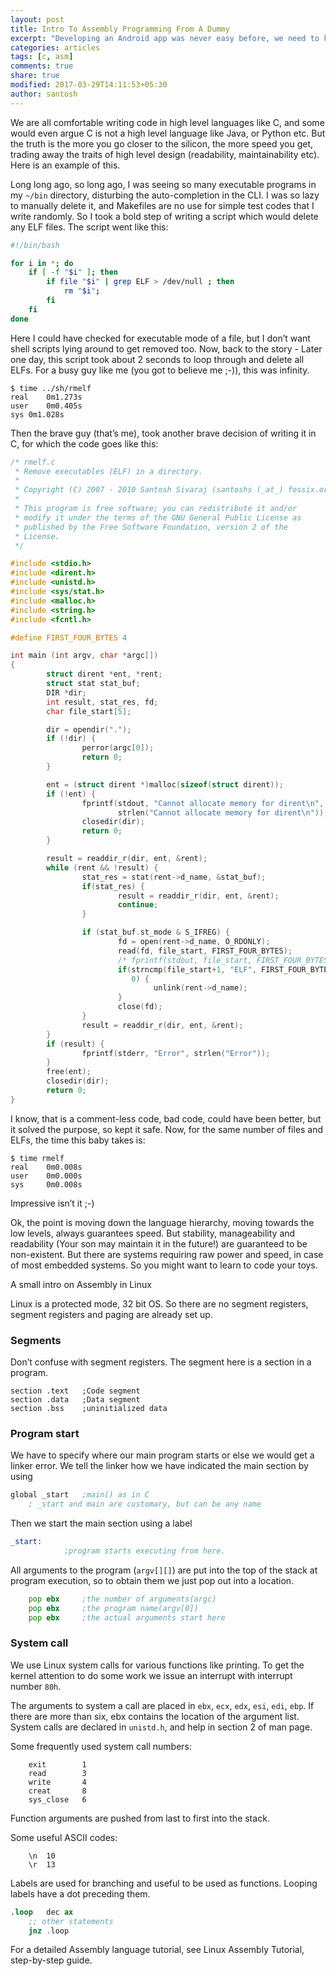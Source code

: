 ```yaml
---
layout: post
title: Intro To Assembly Programming From A Dummy
excerpt: "Developing an Android app was never easy before, we need to know Java, after the introduction of ASE, we need to know Python, now, its child's play, just putting the pieces of a puzzle together."
categories: articles
tags: [c, asm]
comments: true
share: true
modified: 2017-03-29T14:11:53+05:30
author: santosh
---
```


We are all comfortable writing code in high level languages like C, and some
would even argue C is not a high level language like Java, or Python etc. But
the truth is the more you go closer to the silicon, the more speed you get,
trading away the traits of high level design (readability, maintainability
etc). Here is an example of this.

Long long ago, so long ago, I was seeing so many executable programs in my `~/bin`
directory, disturbing the auto-completion in the CLI. I was so lazy to manually
delete it, and Makefiles are no use for simple test codes that I write
randomly. So I took a bold step of writing a script which would delete any ELF
files. The script went like this:

```bash
#!/bin/bash

for i in *; do
    if [ -f "$i" ]; then
        if file "$i" | grep ELF > /dev/null ; then
            rm "$i";
        fi
    fi
done
```

Here I could have checked for executable mode of a file, but I don’t want shell
scripts lying around to get removed too. Now, back to the story - Later one day,
this script took about 2 seconds to loop through and delete all ELFs. For a busy
guy like me (you got to believe me ;-)), this was infinity.

```console
$ time ../sh/rmelf
real    0m1.273s
user    0m0.405s
sys 0m1.028s
```

Then the brave guy (that’s me), took another brave decision of writing it in C,
for which the code goes like this:

```c
/* rmelf.c
 * Remove executables (ELF) in a directory.
 *
 * Copyright (C) 2007 - 2010 Santosh Sivaraj (santoshs (_at_) fossix.org)
 *
 * This program is free software; you can redistribute it and/or
 * modify it under the terms of the GNU General Public License as
 * published by the Free Software Foundation, version 2 of the
 * License.
 */

#include <stdio.h>
#include <dirent.h>
#include <unistd.h>
#include <sys/stat.h>
#include <malloc.h>
#include <string.h>
#include <fcntl.h>

#define FIRST_FOUR_BYTES 4

int main (int argv, char *argc[])
{
        struct dirent *ent, *rent;
        struct stat stat_buf;
        DIR *dir;
        int result, stat_res, fd;
        char file_start[5];

        dir = opendir(".");
        if (!dir) {
                perror(argc[0]);
                return 0;
        }

        ent = (struct dirent *)malloc(sizeof(struct dirent));
        if (!ent) {
                fprintf(stdout, "Cannot allocate memory for dirent\n",
                        strlen("Cannot allocate memory for dirent\n"));
                closedir(dir);
                return 0;
        }

        result = readdir_r(dir, ent, &rent);
        while (rent && !result) {
                stat_res = stat(rent->d_name, &stat_buf);
                if(stat_res) {
                        result = readdir_r(dir, ent, &rent);
                        continue;
                }

                if (stat_buf.st_mode & S_IFREG) {
                        fd = open(rent->d_name, O_RDONLY);
                        read(fd, file_start, FIRST_FOUR_BYTES);
                        /* fprintf(stdout, file_start, FIRST_FOUR_BYTES); */
                        if(strncmp(file_start+1, "ELF", FIRST_FOUR_BYTES-1) ==
                           0) {
                                unlink(rent->d_name);
                        }
                        close(fd);
                }
                result = readdir_r(dir, ent, &rent);
        }
        if (result) {
                fprintf(stderr, "Error", strlen("Error"));
        }
        free(ent);
        closedir(dir);
        return 0;
}
```

I know, that is a comment-less code, bad code, could have been better, but it
solved the purpose, so kept it safe. Now, for the same number of files and ELFs,
the time this baby takes is:

```console
$ time rmelf 
real    0m0.008s
user    0m0.000s
sys     0m0.008s
```

Impressive isn’t it ;-)

Ok, the point is moving down the language hierarchy, moving towards the low
levels, always guarantees speed. But stability, manageability and readability
(Your son may maintain it in the future!) are guaranteed to be non-existent. But
there are systems requiring raw power and speed, in case of most embedded
systems. So you might want to learn to code your toys.

A small intro on Assembly in Linux

Linux is a protected mode, 32 bit OS. So there are no segment registers, segment
registers and paging are already set up.

### Segments

Don’t confuse with segment registers. The segment here is a section in a program.

```
section .text   ;Code segment
section .data   ;Data segment
section .bss    ;uninitialized data
```

### Program start

We have to specify where our main program starts or else we would get a linker
error. We tell the linker how we have indicated the main section by using

```asm
global _start   ;main() as in C
    ; _start and main are customary, but can be any name
```
Then we start the main section using a label

```asm
_start:
            ;program starts executing from here.
```

All arguments to the program (`argv[][]`) are put into the top of the stack at
program execution, so to obtain them we just pop out into a location.

```asm
    pop ebx     ;the number of arguments(argc)
    pop ebx     ;the program name(argv[0])
    pop ebx     ;the actual arguments start here
```

### System call

We use Linux system calls for various functions like printing. To get the kernel
attention to do some work we issue an interrupt with interrupt number `80h`.

The arguments to system a call are placed in `ebx`, `ecx`, `edx`, `esi`, `edi`,
`ebp`. If there are more than six, ebx contains the location of the argument
list. System calls are declared in `unistd.h`, and help in section 2 of man page.


Some frequently used system call numbers:

```
    exit        1
    read        3
    write       4
    creat       8
    sys_close   6
```

Function arguments are pushed from last to first into the stack.

Some useful ASCII codes:

```
    \n  10
    \r  13
```

Labels are used for branching and useful to be used as functions. Looping labels
have a dot preceding them.

```asm
.loop   dec ax
    ;; other statements
    jnz .loop
```

For a detailed Assembly language tutorial, see Linux Assembly Tutorial,
step-by-step guide.
